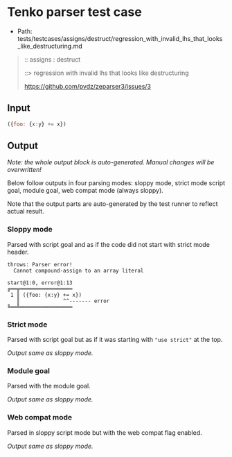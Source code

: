 # Tenko parser test case

- Path: tests/testcases/assigns/destruct/regression_with_invalid_lhs_that_looks_like_destructuring.md

> :: assigns : destruct
>
> ::> regression with invalid lhs that looks like destructuring
>
> https://github.com/pvdz/zeparser3/issues/3

## Input

`````js
({foo: {x:y} += x})
`````

## Output

_Note: the whole output block is auto-generated. Manual changes will be overwritten!_

Below follow outputs in four parsing modes: sloppy mode, strict mode script goal, module goal, web compat mode (always sloppy).

Note that the output parts are auto-generated by the test runner to reflect actual result.

### Sloppy mode

Parsed with script goal and as if the code did not start with strict mode header.

`````
throws: Parser error!
  Cannot compound-assign to an array literal

start@1:0, error@1:13
╔══╦═════════════════
 1 ║ ({foo: {x:y} += x})
   ║              ^^------- error
╚══╩═════════════════

`````

### Strict mode

Parsed with script goal but as if it was starting with `"use strict"` at the top.

_Output same as sloppy mode._

### Module goal

Parsed with the module goal.

_Output same as sloppy mode._

### Web compat mode

Parsed in sloppy script mode but with the web compat flag enabled.

_Output same as sloppy mode._
